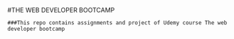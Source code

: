 #THE WEB DEVELOPER BOOTCAMP

	###This repo contains assignments and project of Udemy course The web developer bootcamp